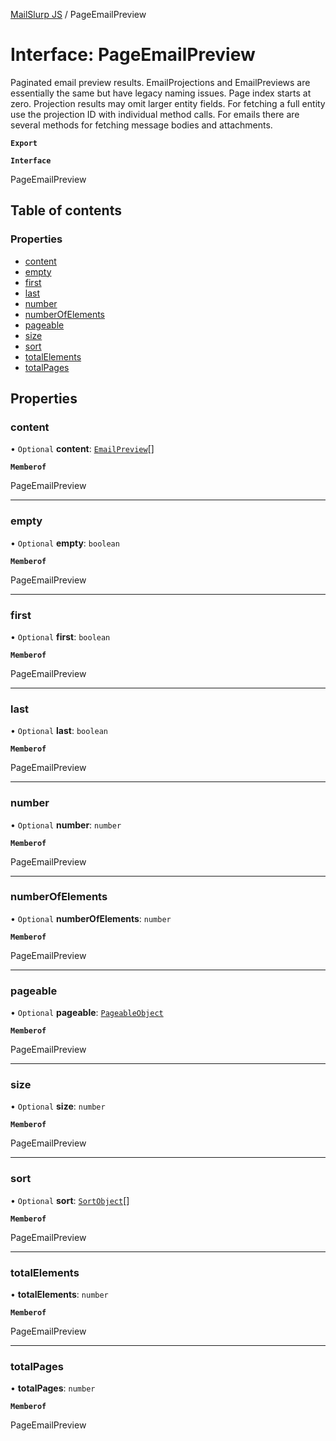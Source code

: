 [MailSlurp JS](../README.md) / PageEmailPreview

# Interface: PageEmailPreview

Paginated email preview results. EmailProjections and EmailPreviews are essentially the same but have legacy naming issues. Page index starts at zero. Projection results may omit larger entity fields. For fetching a full entity use the projection ID with individual method calls. For emails there are several methods for fetching message bodies and attachments.

**`Export`**

**`Interface`**

PageEmailPreview

## Table of contents

### Properties

- [content](PageEmailPreview.md#content)
- [empty](PageEmailPreview.md#empty)
- [first](PageEmailPreview.md#first)
- [last](PageEmailPreview.md#last)
- [number](PageEmailPreview.md#number)
- [numberOfElements](PageEmailPreview.md#numberofelements)
- [pageable](PageEmailPreview.md#pageable)
- [size](PageEmailPreview.md#size)
- [sort](PageEmailPreview.md#sort)
- [totalElements](PageEmailPreview.md#totalelements)
- [totalPages](PageEmailPreview.md#totalpages)

## Properties

### content

• `Optional` **content**: [`EmailPreview`](EmailPreview.md)[]

**`Memberof`**

PageEmailPreview

___

### empty

• `Optional` **empty**: `boolean`

**`Memberof`**

PageEmailPreview

___

### first

• `Optional` **first**: `boolean`

**`Memberof`**

PageEmailPreview

___

### last

• `Optional` **last**: `boolean`

**`Memberof`**

PageEmailPreview

___

### number

• `Optional` **number**: `number`

**`Memberof`**

PageEmailPreview

___

### numberOfElements

• `Optional` **numberOfElements**: `number`

**`Memberof`**

PageEmailPreview

___

### pageable

• `Optional` **pageable**: [`PageableObject`](PageableObject.md)

**`Memberof`**

PageEmailPreview

___

### size

• `Optional` **size**: `number`

**`Memberof`**

PageEmailPreview

___

### sort

• `Optional` **sort**: [`SortObject`](SortObject.md)[]

**`Memberof`**

PageEmailPreview

___

### totalElements

• **totalElements**: `number`

**`Memberof`**

PageEmailPreview

___

### totalPages

• **totalPages**: `number`

**`Memberof`**

PageEmailPreview
